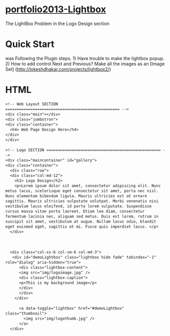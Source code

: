 [portfolio2013-Lightbox](http://jbutz.github.io/bootstrap-lightbox/) 
=============

The LightBox Problem in the Logo Design section


Quick Start
=============
was Following the Plugin steps. 1) Have trouble to make the lightbox popup. 2) How to add control Next and Previous? Make all the images as an [Image Set] (http://lokeshdhakar.com/projects/lightbox2/) 

HTML
=============

    <!-- Web Layout SECTION ================================================== -->
    <div class="main"></div>
    <div class="jumbotron">
    <div class="container">
      <h4> Web Page Design Here</h4>
    </div>
    </div>

    <!-- Logo SECTION ================================================== -->
    <div class="maincontainer" id="gallery">
    <div class="container">
      <div class="row">
      <div class="col-md-12">
        <h2> Logo Design</h2>
        <p>Lorem ipsum dolor sit amet, consectetur adipiscing elit. Nunc metus lacus, scelerisque eget consectetur sit amet, porta nec nisl. Nunc elementum bibendum ligula. Mauris ultricies est at ornare sagittis. Mauris ultricies vulputate volutpat. Morbi venenatis nisi vestibulum lacus eleifend, id porta lorem vulputate. Suspendisse cursus massa vitae porta laoreet. Etiam leo diam, consectetur fermentum lacinia nec, aliquam sed metus. Duis est lorem, rutrum in suscipit sit amet, vestibulum at augue. Nullam lacus odio, blandit eget euismod eget, sagittis et mi. Fusce quis imperdiet lacus. </p>
      </div>


      
      <div class="col-xs-6 col-sm-6 col-md-3">
       <div id="demoLightbox" class="lightbox hide fade" tabindex="-1" role="dialog" aria-hidden="true">
          <div class="lightbox-content">
          <img src="img/logoimage.jpg" />
          <div class="lightbox-caption">
          <p>This is my background image</p>
          </div>
          </div>
        </div>
                
          <a data-toggle="lightbox" href="#demoLightbox" class="thumbnail">
            <img src="img/logothumb.jpg" />
          </a>
      </div>
